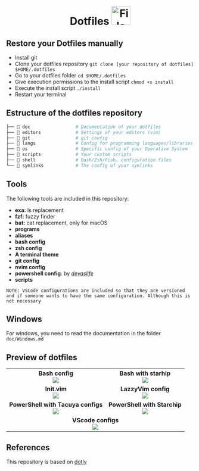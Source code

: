<h1 align="center">
  Dotfiles
  <img src="https://blog.zachinachshon.com/assets/images/localdev/dotfiles/dotfiles-blog-220x230.png" alt="File" width="50" height="50"
</h1>

## Restore your Dotfiles manually

- Install git
- Clone your dotfiles repository `git clone [your repository of dotfiles] $HOME/.dotfiles`
- Go to your dotfiles folder `cd $HOME/.dotfiles`
- Give execution permissions to the install script `chmod +x install`
- Execute the install script `./install`
- Restart your terminal

## Estructure of the dotfiles repository

```bash
├── 📁 doc                 # Documentation of your dotfiles
├── 📁 editors             # Settings of your editors (vim)
├── 📁 git                 # git config
├── 📁 langs               # Config for programming languages/libraries
├── 📁 os                  # Specific config of your Operative System
├── 📁 scripts             # Your custom scripts
├── 📁 shell               # Bash/Zsh/Fish… configuration files
└── 📁 symlinks            # The config of your symlinks
```

## Tools

The following tools are included in this repository:

- **exa:** ls replacement
- **fzf:** fuzzy finder
- **bat:** cat replacement, only for macOS
- **programs**
- **aliases**
- **bash config**
- **zsh config**
- **A terminal theme**
- **git config**
- **nvim config**
- **powershell config**: by _[devaslife](https://github.com/craftzdog)_
- **scripts**

`NOTE: VSCode configurations are included so that they are versioned and if someone wants to have the same configuration. Although this is not necessary`

## Windows

For windows, you need to read the documentation in the folder `doc/Windows.md`

## Preview of dotfiles

<table>
  <tr>
    <td align="center">
      <b>Bash config</b><br>
      <img src="https://i.ibb.co/YNZX005/Screenshot-2024-04-22-at-11-05-43-AM.png">
    </td>
    <td align="center">
      <b>Bash with starhip</b><br>
      <img src="https://i.ibb.co/RbbFQS4/Screenshot-2024-01-11-at-12-40-44-PM.png">
    </td>
  </tr>
  <tr>
    <td align="center">
      <b>Init.vim</b><br>
      <img src="https://i.ibb.co/8DZ8RFB/Screenshot-2024-04-22-at-11-08-08-AM.png">
    </td>
    <td align="center">
      <b>LazzyVim config</b><br>
      <img src="https://i.ibb.co/XCsrZFN/Screenshot-2024-01-11-at-12-42-49-PM.png">
    </td>
  </tr>
  <tr>
    <td align="center">
      <b>PowerShell with Tacuya configs</b><br>
      <img src="https://i.ibb.co/Jzr0387/img1.png">
    </td>
    <td align="center">
      <b>PowerShell with Starchip</b><br>
      <img src="https://i.ibb.co/YDmRCMg/terminal.png">
    </td>
  </tr>
  <tr>
    <td colspan="2" align="center">
      <b>VScode configs</b><br>
      <img src="https://i.ibb.co/94rX2Mp/Screenshot-2024-04-22-at-11-46-39-AM.png">
    </td>
  </tr>
</table>

## References

This repository is based on [dotly](https://github.com/CodelyTV/dotly/)

